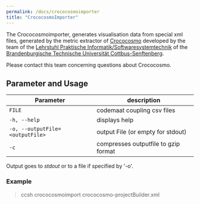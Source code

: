 ```yaml
---
permalink: /docs/crococosmoimporter
title: "CrococosmoImporter"
---
```


The Crococosmoimporter, generates visualisation data from special xml files, generated by the metric extractor of
[Crococosmo](http://software-cities.org/gallery/crococosmo/)
developed by the team of the
[Lehrstuhl Praktische Informatik/Softwaresystemtechnik](https://www.b-tu.de/fg-software-systemtechnik/team)
of the [Brandenburgische Technische Universität Cottbus-Senftenberg](https://www.b-tu.de).

Please contact this team concerning questions about Crococosmo.

## Parameter and Usage

| Parameter                       | description                          |
| ------------------------------- | ------------------------------------ |
| `FILE`                          | codemaat coupling csv files          |
| `-h, --help`                    | displays help                        |
| `-o, --outputFile=<outputFile>` | output File (or empty for stdout)    |
| `-c`                            | compresses outputfile to gzip format |

Output goes to _stdout_ or to a file if specified by '-o'.

### Example

> ccsh crococosmoimport crococosmo-projectBuilder.xml

